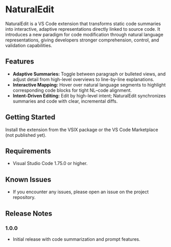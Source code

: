 # NaturalEdit

NaturalEdit is a VS Code extension that transforms static code summaries into interactive, adaptive representations directly linked to source code. It introduces a new paradigm for code modification through natural language representations, giving developers stronger comprehension, control, and validation capabilities.

## Features

- **Adaptive Summaries:** Toggle between paragraph or bulleted views, and adjust detail from high-level overviews to line-by-line explanations.
- **Interactive Mapping:** Hover over natural language segments to highlight corresponding code blocks for tight NL–code alignment.
- **Intent-Driven Editing:** Edit by high-level intent; NaturalEdit synchronizes summaries and code with clear, incremental diffs.

## Getting Started

Install the extension from the VSIX package or the VS Code Marketplace (not published yet).

## Requirements

- Visual Studio Code 1.75.0 or higher.

## Known Issues

- If you encounter any issues, please open an issue on the project repository.

## Release Notes

### 1.0.0

- Initial release with code summarization and prompt features.